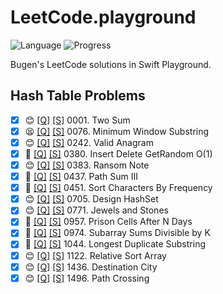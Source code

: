 # LeetCode.playground
![Language](https://img.shields.io/badge/Language-Swift%205.2-orange.svg)
![Progress](https://img.shields.io/badge/Count-15-orange.svg)

Bugen's LeetCode solutions in Swift Playground.
## Hash Table Problems
- [X] 😊 [[Q]](https://leetcode.com/problems/two-sum/) [[S]](.././LeetCode.playground/Pages/1-Two%20Sum.xcplaygroundpage/Contents.swift) 0001. Two Sum 
- [X] 😫 [[Q]](https://leetcode.com/problems/minimum-window-substring/) [[S]](.././LeetCode.playground/Pages/76.%20Minimum%20Window%20Substring.xcplaygroundpage/Contents.swift) 0076. Minimum Window Substring 
- [X] 😊 [[Q]](https://leetcode.com/problems/valid-anagram/) [[S]](.././LeetCode.playground/Pages/242-Valid%20Anagram.xcplaygroundpage/Contents.swift) 0242. Valid Anagram 
- [X] 🤨 [[Q]](https://leetcode.com/problems/insert-delete-getrandom-o1/) [[S]](.././LeetCode.playground/Pages/380.%20Insert%20Delete%20GetRandom%20O(1).xcplaygroundpage/Contents.swift) 0380. Insert Delete GetRandom O(1) 
- [X] 😊 [[Q]](https://leetcode.com/problems/ransom-note/) [[S]](.././LeetCode.playground/Pages/383-Ransom%20Note.xcplaygroundpage/Contents.swift) 0383. Ransom Note 
- [X] 🤨 [[Q]](https://leetcode.com/problems/path-sum-iii/) [[S]](.././LeetCode.playground/Pages/437.%20Path%20Sum%20III.xcplaygroundpage/Contents.swift) 0437. Path Sum III 
- [X] 🤨 [[Q]](https://leetcode.com/problems/sort-characters-by-frequency/) [[S]](.././LeetCode.playground/Pages/451-Sort%20Characters%20By%20Frequency.xcplaygroundpage/Contents.swift) 0451. Sort Characters By Frequency 
- [X] 😊 [[Q]](https://leetcode.com/problems/design-hashset/) [[S]](.././LeetCode.playground/Pages/705.%20Design%20HashSet.xcplaygroundpage/Contents.swift) 0705. Design HashSet 
- [X] 😊 [[Q]](https://leetcode.com/problems/jewels-and-stones/) [[S]](.././LeetCode.playground/Pages/771-Jewels%20and%20Stones%20.xcplaygroundpage/Contents.swift) 0771. Jewels and Stones 
- [X] 🤨 [[Q]](https://leetcode.com/problems/prison-cells-after-n-days/) [[S]](.././LeetCode.playground/Pages/957.%20Prison%20Cells%20After%20N%20Days.xcplaygroundpage/Contents.swift) 0957. Prison Cells After N Days 
- [X] 🤨 [[Q]](https://leetcode.com/problems/subarray-sums-divisible-by-k/) [[S]](.././LeetCode.playground/Pages/974-Subarray%20Sums%20Divisible%20by%20K.xcplaygroundpage/Contents.swift) 0974. Subarray Sums Divisible by K 
- [X] 🤬 [[Q]](https://leetcode.com/problems/longest-duplicate-substring/) [[S]](.././LeetCode.playground/Pages/1044.%20Longest%20Duplicate%20Substring.xcplaygroundpage/Contents.swift) 1044. Longest Duplicate Substring 
- [X] 😊 [[Q]](https://leetcode.com/problems/relative-sort-array/) [[S]](.././LeetCode.playground/Pages/1122.%20Relative%20Sort%20Array.xcplaygroundpage/Contents.swift) 1122. Relative Sort Array 
- [X] 😊 [[Q]](https://leetcode.com/problems/destination-city/) [[S]](.././LeetCode.playground/Pages/1436.%20Destination%20City.xcplaygroundpage/Contents.swift) 1436. Destination City 
- [X] 😊 [[Q]](https://leetcode.com/problems/path-crossing/) [[S]](.././LeetCode.playground/Pages/1496.%20Path%20Crossing.xcplaygroundpage/Contents.swift) 1496. Path Crossing 
